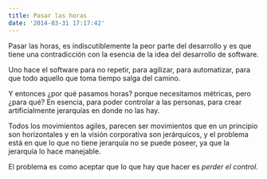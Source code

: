 ```yaml
---
title: Pasar las horas
date: '2014-03-31 17:17:42'
---
```


Pasar las horas, es indiscutiblemente la peor parte del desarrollo y es que tiene una contradicción con la esencia de la idea del desarrollo de software.

Uno hace el software para no repetir, para agilizar, para automatizar, para que todo aquello que toma tiempo salga del camino.

Y entonces ¿por qué pasamos horas? porque necesitamos métricas, pero ¿para qué? En esencia, para poder controlar a las personas, para crear artificialmente jerarquías en donde no las hay.

Todos los movimientos agiles, parecen ser movimientos que en un principio son horizontales y en la visión corporativa son jerárquicos, y el problema está en que lo que no tiene jerarquía no se puede poseer, ya que la jerarquía lo hace manejable.

El problema es como aceptar que lo que hay que hacer es *perder el control*.
